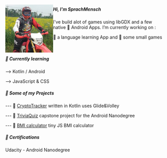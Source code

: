   
 <p align='left'>
  <img width="150" align='left' src="https://raw.githubusercontent.com/Sprachmensch/sprachmensch/master/photo_profile.png?raw=true">
  
##### Hi, I'm SprachMensch

I've build alot of games using libGDX and a few native :iphone: Android Apps. I’m currently working on :

:pencil: a language learning App and :space_invader: some small games

</p>

<div><br></div>
  
##### 🌱 Currently learning
--> Kotlin / Android
 
--> JavaScript & CSS
 

 
##### :file_folder: Some of my Projects

--- :floppy_disk: [CryptoTracker](https://github.com/Sprachmensch/Kotlin-CryptoTracker) written in Kotlin uses Glide&Volley
   
--- :floppy_disk: [TriviaQuiz](https://github.com/Sprachmensch/TriviaQuiz) capstone project for the Android Nanodegree 
   
--- :floppy_disk: [BMI calculator](https://github.com/Sprachmensch/JS_BMI) tiny JS BMI calculator

##### :blue_book: Certifications
 Udacity - Android Nanodegree
 
